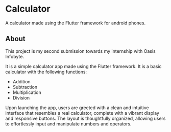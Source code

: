 # Calculator

A calculator made using the Flutter framework for android phones.

## About

This project is my second submission towards my internship with Oasis Infobyte.

It is a simple calculator app made using the Flutter framework. It is a basic calculator with the following functions:
* Addition
* Subtraction
* Multiplication
* Division

Upon launching the app, users are greeted with a clean and intuitive interface that resembles a real calculator, complete with a vibrant display and responsive buttons. The layout is thoughtfully organized, allowing users to effortlessly input and manipulate numbers and operators.
